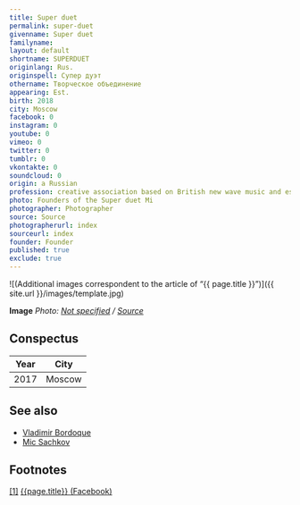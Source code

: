 ```yaml
---
title: Super duet
permalink: super-duet
givenname: Super duet
familyname:
layout: default
shortname: SUPERDUET
originlang: Rus.
originspell: Супер дуэт
othername: Творческое объединение
appearing: Est.
birth: 2018
city: Moscow
facebook: 0
instagram: 0
youtube: 0
vimeo: 0
twitter: 0
tumblr: 0
vkontakte: 0
soundcloud: 0
origin: a Russian
profession: creative association based on British new wave music and esthetics established in Moscow
photo: Founders of the Super duet Mi
photographer: Photographer
source: Source
photographerurl: index
sourceurl: index
founder: Founder
published: true
exclude: true
---
```



![(Additional images correspondent to the article of “{{ page.title }}”)]({{ site.url }}/images/template.jpg)

**Image**
*Photo: [Not specified](index) / [Source](index)*

## Сonspectus

|Year|City|
|-|-|
|2017|Moscow|

## See also

+ [Vladimir Bordoque](index)
+ [Mic Sachkov](index)

## Footnotes

[[1]](#a1) <span id="f1"></span> [{{page.title}} (Facebook)](https://www.facebook.com/SUPERDUET/)

